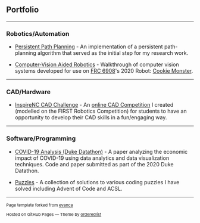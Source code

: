 ## Portfolio

---

### Robotics/Automation

- [Persistent Path Planning](/persistentPlanning.md) -
An implementation of a persistent path-planning algorithm that served as the initial step for my research work.

- [Computer-Vision Aided Robotics](/cvAidedRobotics.md) -
Walkthrough of computer vision systems developed for use on [FRC 6908](https://inspirenc.us/frc-6908-infuzed)'s 2020 Robot: [Cookie Monster](https://www.thebluealliance.com/team/6908/2020).


<!-- TODO: Create and include RC Car page -->
<!-- - [Remote Control Car](https://github.com/kmgovind) -
Simple bluetooth-controlled car built using an arduino and scrap wood for a 10th grade physics project. Includes custom CLI controller for vehicle. -->

---

### CAD/Hardware

<!-- TODO: Update CAD section -->
- <a href="https://inspirenc.us/inspirenc-cad-challenge" target="_blank">InspireNC CAD Challenge</a> -
An <a href="https://inspirenc.us/inspirenc-cad-challenge" target="_blank">online CAD Competition</a> I created (modelled on the FIRST Robotics Competition) for students to have an opportunity to develop their CAD skills in a fun/engaging way.


<!-- - [Robot in 3 Days (2021)](https://github.com/kmgovind) - 
Robot I designed for the 2021 Robot in 3 Days challenge as a member of [Full Moon Robotics](https://fullmoonrobotics.org/).

- [F4 CAD Challenge](https://github.com/kmgovind) - 
Robots I designed for various iterations of the F4 CADathon. -->

---

### Software/Programming

- <a href="https://github.com/kmgovind/duke-datathon-2020" target="_blank">COVID-19 Analysis (Duke Datathon)</a> - 
A paper analyzing the economic impact of COVID-19 using data analytics and data visualization techniques. Code and paper submitted as part of the 2020 Duke Datathon.


- <a href="https://github.com/kmgovind/programming-problems" target="_blank">Puzzles</a> - 
A collection of solutions to various coding puzzles I have solved including Advent of Code and ACSL.




---
<p style="font-size:11px">Page template forked from <a href="https://github.com/evanca/quick-portfolio">evanca</a></p>
<p style="font-size:11px">Hosted on GitHub Pages &mdash; Theme by <a href="https://github.com/orderedlist">orderedlist</a></p>
<!-- Remove above link if you don't want to attibute -->
